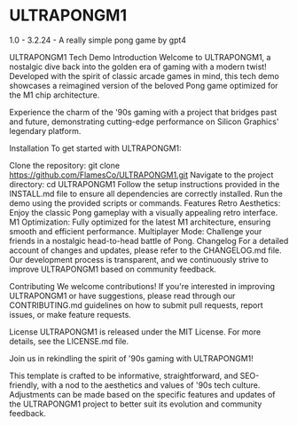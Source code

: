 # ULTRAPONGM1
1.0 - 3.2.24 - A really simple pong game by gpt4 

ULTRAPONGM1 Tech Demo
Introduction
Welcome to ULTRAPONGM1, a nostalgic dive back into the golden era of gaming with a modern twist! Developed with the spirit of classic arcade games in mind, this tech demo showcases a reimagined version of the beloved Pong game optimized for the M1 chip architecture.

Experience the charm of the '90s gaming with a project that bridges past and future, demonstrating cutting-edge performance on Silicon Graphics' legendary platform.

Installation
To get started with ULTRAPONGM1:

Clone the repository: git clone https://github.com/FlamesCo/ULTRAPONGM1.git
Navigate to the project directory: cd ULTRAPONGM1
Follow the setup instructions provided in the INSTALL.md file to ensure all dependencies are correctly installed.
Run the demo using the provided scripts or commands.
Features
Retro Aesthetics: Enjoy the classic Pong gameplay with a visually appealing retro interface.
M1 Optimization: Fully optimized for the latest M1 architecture, ensuring smooth and efficient performance.
Multiplayer Mode: Challenge your friends in a nostalgic head-to-head battle of Pong.
Changelog
For a detailed account of changes and updates, please refer to the CHANGELOG.md file. Our development process is transparent, and we continuously strive to improve ULTRAPONGM1 based on community feedback.

Contributing
We welcome contributions! If you're interested in improving ULTRAPONGM1 or have suggestions, please read through our CONTRIBUTING.md guidelines on how to submit pull requests, report issues, or make feature requests.

License
ULTRAPONGM1 is released under the MIT License. For more details, see the LICENSE.md file.
 

Join us in rekindling the spirit of '90s gaming with ULTRAPONGM1!

This template is crafted to be informative, straightforward, and SEO-friendly, with a nod to the aesthetics and values of '90s tech culture. Adjustments can be made based on the specific features and updates of the ULTRAPONGM1 project to better suit its evolution and community feedback.
